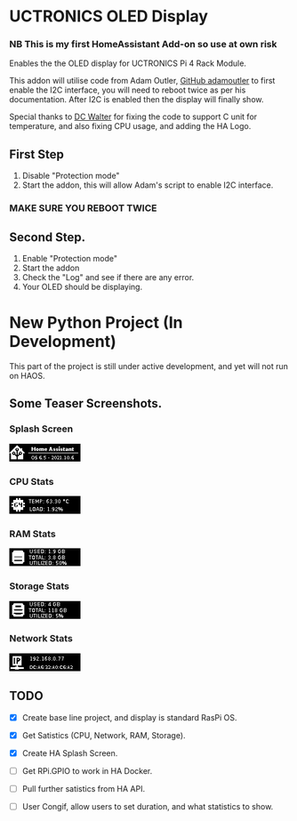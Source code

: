 # UCTRONICS OLED Display

### NB This is my first HomeAssistant Add-on so use at own risk

Enables the the OLED display for UCTRONICS Pi 4 Rack Module.

This addon will utilise code from Adam Outler, [GitHub adamoutler](https://github.com/adamoutler/HassOSConfigurator/tree/main/Pi4EnableI2C) to first enable the I2C interface, you will need to reboot twice as per his documentation. After I2C is enabled then the display will finally show.

Special thanks to [DC Walter](https://github.com/dcwalter) for fixing the code to support C unit for temperature, and also fixing CPU usage, and adding the HA Logo.

## First Step
1. Disable "Protection mode"
2. Start the addon, this will allow Adam's script to enable I2C interface. 
### MAKE SURE YOU REBOOT TWICE

## Second Step.
1. Enable "Protection mode"
2. Start the addon
3. Check the "Log" and see if there are any error.
4. Your OLED should be displaying.


# New Python Project (In Development)
This part of the project is still under active development, and yet will not run on HAOS.

## Some Teaser Screenshots.
### Splash Screen
![Splash Screen](python/img/examples/splash.png?raw=true "Splash Screen")
### CPU Stats
![CPU Stats](python/img/examples/cpu.png?raw=true "CPU Stats")
### RAM Stats
![RAM Stats](python/img/examples/memory.png?raw=true "RAM Stats")
### Storage Stats
![Storage Stats](python/img/examples/storage.png?raw=true "Storage Stats")
### Network Stats
![Network Stats](python/img/examples/network.png?raw=true "Network Stats")

## TODO
- [x] Create base line project, and display is standard RasPi OS.
- [x] Get Satistics (CPU, Network, RAM, Storage).
- [x] Create HA Splash Screen.
- [ ] Get RPi.GPIO to work in HA Docker.
- [ ] Pull further satistics from HA API.
- [ ] User Congif, allow users to set duration, and what statistics to show.

